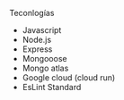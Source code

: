 Teconlogías

- Javascript
- Node.js
- Express
- Mongooose
- Mongo atlas
- Google cloud (cloud run)
- EsLint Standard
